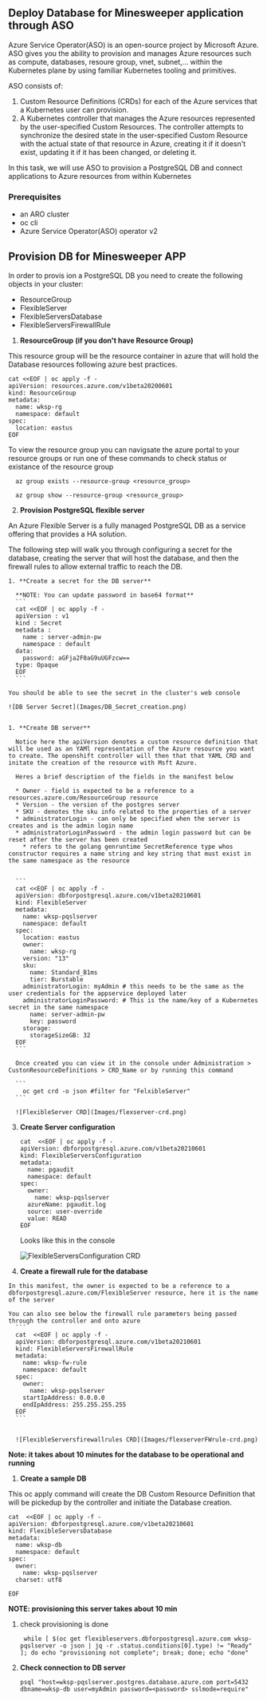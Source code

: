 ## Deploy Database for Minesweeper application through ASO
Azure Service Operator(ASO) is an open-source project by Microsoft Azure. ASO gives you the ability to provision and manages Azure resources such as compute, databases, resoure group, vnet, subnet,... within the Kubernetes plane by using familiar Kubernetes tooling and primitives. 

ASO consists of:

1. Custom Resource Definitions (CRDs) for each of the Azure services that a Kubernetes user can provision.
1. A Kubernetes controller that manages the Azure resources represented by the user-specified Custom Resources. The controller attempts to synchronize the desired state in the user-specified Custom Resource with the actual state of that resource in Azure, creating it if it doesn't exist, updating it if it has been changed, or deleting it.

In this task, we will use ASO to provision a PostgreSQL DB and connect applications to Azure resources from within Kubernetes

### Prerequisites

* an ARO cluster
* oc cli
* Azure Service Operator(ASO) operator v2
  
## Provision DB for Minesweeper APP

In order to provis  ion a PostgreSQL DB you need to create the following objects in your cluster:
 - ResourceGroup  
 - FlexibleServer  
 - FlexibleServersDatabase
 - FlexibleServersFirewallRule

1. **ResourceGroup**  **(if you don't have Resource Group)**

This resource group will be the resource container in azure that will hold the Database resources following azure best practices.

   ```
   cat <<EOF | oc apply -f -
   apiVersion: resources.azure.com/v1beta20200601
   kind: ResourceGroup
   metadata:
     name: wksp-rg
     namespace: default
   spec:
     location: eastus
   EOF
   ```

To view the resource group you can navigsate the azure portal to your resource groups or run one of these commands to check status or existance of the resource group

```
  az group exists --resource-group <resource_group>

  az group show --resource-group <resource_group>
```


2. **Provision PostgreSQL flexible server**

An Azure Flexible Server is a fully managed PostgreSQL DB as a service offering that provides a HA solution.

The following step will walk you through configuring a secret for the database, creating the server that will host the database, and then the firewall rules to allow external traffic to reach the DB. 


    1. **Create a secret for the DB server**
      
      **NOTE: You can update password in base64 format**
      ```
      cat <<EOF | oc apply -f -
      apiVersion : v1
      kind : Secret
      metadata : 
        name : server-admin-pw
        namespace : default
      data:
        password: aGFja2F0aG9uUGFzcw==
      type: Opaque
      EOF
      ```

    You should be able to see the secret in the cluster's web console

    ![DB Server Secret](Images/DB_Secret_creation.png)

            
    1. **Create DB server**
      
      Notice here the apiVersion denotes a custom resource definition that will be used as an YAMl representation of the Azure resource you want to create. The openshift controller will then that that YAML CRD and initate the creation of the resource with Msft Azure.  

      Heres a brief description of the fields in the manifest below
      
      * Owner - field is expected to be a reference to a resources.azure.com/ResourceGroup resource
      * Version - the version of the postgres server
      * SKU - denotes the sku info related to the properties of a server
      * administratorLogin - can only be specified when the server is creates and is the admin login name
      * administratorLoginPassword - the admin login password but can be reset after the server has been created
        * refers to the golang genruntime SecretReference type whos constructor requires a name string and key string that must exist in the same namespace as the resource
      

      ```
      cat <<EOF | oc apply -f -
      apiVersion: dbforpostgresql.azure.com/v1beta20210601
      kind: FlexibleServer
      metadata:
        name: wksp-pqslserver
        namespace: default
      spec:
        location: eastus
        owner:
          name: wksp-rg
        version: "13"
        sku:
          name: Standard_B1ms
          tier: Burstable
        administratorLogin: myAdmin # this needs to be the same as the user credentials for the appservice deployed later
        administratorLoginPassword: # This is the name/key of a Kubernetes secret in the same namespace
          name: server-admin-pw
          key: password
        storage:
          storageSizeGB: 32
      EOF
      ```

      Once created you can view it in the console under Administration > CustonResourceDefinitions > CRD_Name or by running this command 

      ```
        oc get crd -o json #filter for "FelxibleServer"
      ```

      ![FlexibleServer CRD](Images/flexserver-crd.png)


   3. **Create Server configuration**
      ```
      cat  <<EOF | oc apply -f -
      apiVersion: dbforpostgresql.azure.com/v1beta20210601
      kind: FlexibleServersConfiguration
      metadata:
        name: pgaudit
        namespace: default
      spec:
        owner:
          name: wksp-pqslserver
        azureName: pgaudit.log
        source: user-override
        value: READ
      EOF
      ```

      Looks like this in the console

      ![FlexibleServersConfiguration CRD](Images/flexserversconfig-crd.png)


   4. **Create a firewall rule for the database**

    In this manifest, the owner is expected to be a reference to a dbforpostgresql.azure.com/FlexibleServer resource, here it is the name of the server

    You can also see below the firewall rule parameters being passed through the controller and onto azure
      ```
      cat  <<EOF | oc apply -f -
      apiVersion: dbforpostgresql.azure.com/v1beta20210601
      kind: FlexibleServersFirewallRule
      metadata:
        name: wksp-fw-rule
        namespace: default
      spec:
        owner:
          name: wksp-pqslserver
        startIpAddress: 0.0.0.0
        endIpAddress: 255.255.255.255
      EOF
      ```


      ![FlexibleServersfirewallrules CRD](Images/flexserverFWrule-crd.png)


**Note: it takes about 10 minutes for the database to be operational and running** 

 
1. **Create a sample DB**

  This oc apply command will create the DB Custom Resource Definition that will be pickedup by the controller and initiate the Database creation.

   ```
   cat  <<EOF | oc apply -f -
   apiVersion: dbforpostgresql.azure.com/v1beta20210601
   kind: FlexibleServersDatabase
   metadata:
     name: wksp-db
     namespace: default
   spec:
     owner:
       name: wksp-pqslserver
     charset: utf8
   
   EOF
   ```



**NOTE: provisioning this server takes about 10 min**
1. check provisioning is done
   ```
    while [ $(oc get flexibleservers.dbforpostgresql.azure.com wksp-pqslserver -o json | jq -r .status.conditions[0].type) != "Ready" ]; do echo "provisioning not complete"; break; done; echo "done"
   ```
   

2. **Check connection to DB server**
   ```
   psql "host=wksp-pqslserver.postgres.database.azure.com port=5432 dbname=wksp-db user=myAdmin password=<password> sslmode=require"
   ```
